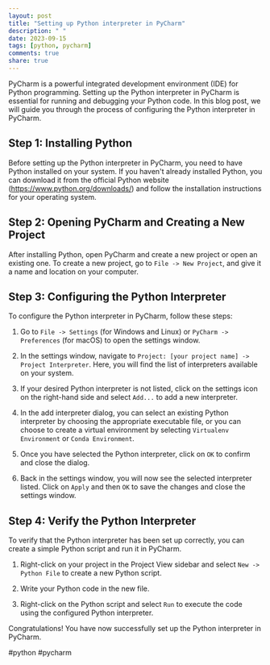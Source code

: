 ```yaml
---
layout: post
title: "Setting up Python interpreter in PyCharm"
description: " "
date: 2023-09-15
tags: [python, pycharm]
comments: true
share: true
---
```


PyCharm is a powerful integrated development environment (IDE) for Python programming. Setting up the Python interpreter in PyCharm is essential for running and debugging your Python code. In this blog post, we will guide you through the process of configuring the Python interpreter in PyCharm.

## Step 1: Installing Python

Before setting up the Python interpreter in PyCharm, you need to have Python installed on your system. If you haven't already installed Python, you can download it from the official Python website (https://www.python.org/downloads/) and follow the installation instructions for your operating system.

## Step 2: Opening PyCharm and Creating a New Project

After installing Python, open PyCharm and create a new project or open an existing one. To create a new project, go to `File -> New Project`, and give it a name and location on your computer.

## Step 3: Configuring the Python Interpreter

To configure the Python interpreter in PyCharm, follow these steps:

1. Go to `File -> Settings` (for Windows and Linux) or `PyCharm -> Preferences` (for macOS) to open the settings window.

2. In the settings window, navigate to `Project: [your project name] -> Project Interpreter`. Here, you will find the list of interpreters available on your system.

3. If your desired Python interpreter is not listed, click on the settings icon on the right-hand side and select `Add...` to add a new interpreter.

4. In the add interpreter dialog, you can select an existing Python interpreter by choosing the appropriate executable file, or you can choose to create a virtual environment by selecting `Virtualenv Environment` or `Conda Environment`.

5. Once you have selected the Python interpreter, click on `OK` to confirm and close the dialog.

6. Back in the settings window, you will now see the selected interpreter listed. Click on `Apply` and then `OK` to save the changes and close the settings window.

## Step 4: Verify the Python Interpreter

To verify that the Python interpreter has been set up correctly, you can create a simple Python script and run it in PyCharm. 

1. Right-click on your project in the Project View sidebar and select `New -> Python File` to create a new Python script.

2. Write your Python code in the new file.

3. Right-click on the Python script and select `Run` to execute the code using the configured Python interpreter.

Congratulations! You have now successfully set up the Python interpreter in PyCharm.

#python #pycharm